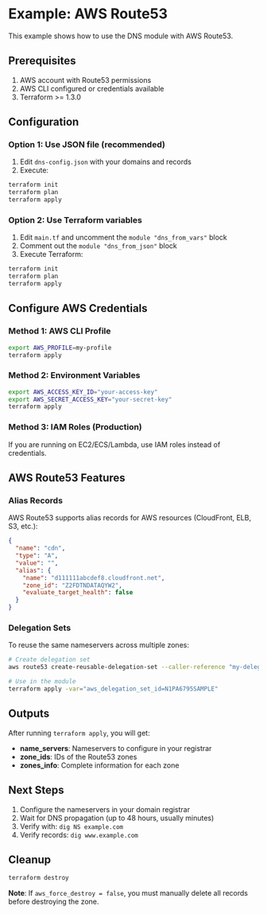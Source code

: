 # Example: AWS Route53

This example shows how to use the DNS module with AWS Route53.

## Prerequisites

1. AWS account with Route53 permissions
2. AWS CLI configured or credentials available
3. Terraform >= 1.3.0

## Configuration

### Option 1: Use JSON file (recommended)

1. Edit `dns-config.json` with your domains and records
2. Execute:

```bash
terraform init
terraform plan
terraform apply
```

### Option 2: Use Terraform variables

1. Edit `main.tf` and uncomment the `module "dns_from_vars"` block
2. Comment out the `module "dns_from_json"` block
3. Execute Terraform:

```bash
terraform init
terraform plan
terraform apply
```

## Configure AWS Credentials

### Method 1: AWS CLI Profile

```bash
export AWS_PROFILE=my-profile
terraform apply
```

### Method 2: Environment Variables

```bash
export AWS_ACCESS_KEY_ID="your-access-key"
export AWS_SECRET_ACCESS_KEY="your-secret-key"
terraform apply
```

### Method 3: IAM Roles (Production)

If you are running on EC2/ECS/Lambda, use IAM roles instead of credentials.

## AWS Route53 Features

### Alias Records

AWS Route53 supports alias records for AWS resources (CloudFront, ELB, S3, etc.):

```json
{
  "name": "cdn",
  "type": "A",
  "value": "",
  "alias": {
    "name": "d111111abcdef8.cloudfront.net",
    "zone_id": "Z2FDTNDATAQYW2",
    "evaluate_target_health": false
  }
}
```

### Delegation Sets

To reuse the same nameservers across multiple zones:

```bash
# Create delegation set
aws route53 create-reusable-delegation-set --caller-reference "my-delegation-set"

# Use in the module
terraform apply -var="aws_delegation_set_id=N1PA6795SAMPLE"
```

## Outputs

After running `terraform apply`, you will get:

- **name_servers**: Nameservers to configure in your registrar
- **zone_ids**: IDs of the Route53 zones
- **zones_info**: Complete information for each zone

## Next Steps

1. Configure the nameservers in your domain registrar
2. Wait for DNS propagation (up to 48 hours, usually minutes)
3. Verify with: `dig NS example.com`
4. Verify records: `dig www.example.com`

## Cleanup

```bash
terraform destroy
```

**Note**: If `aws_force_destroy = false`, you must manually delete all records before destroying the zone.
